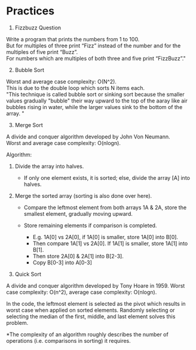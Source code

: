 # Practices

1. Fizzbuzz Question

 Write a program that prints the numbers from 1 to 100.  
 But for multiples of three print “Fizz” instead of the number and for the multiples of five print “Buzz”.  
 For numbers which are multiples of both three and five print “FizzBuzz”."

2. Bubble Sort

 Worst and average case complexity: O(N^2).  
 This is due to the double loop which sorts N items each.  
 "This technique is called bubble sort or sinking sort because the smaller values gradually "bubble" their way upward to the top of the aaray like air bubbles rising in water, while the larger values sink to the bottom of the array. "

3. Merge Sort  

  A divide and conquer algorithm developed by John Von Neumann.  
  Worst and average case complexity: O(nlogn).  

  Algorithm:  

  1. Divide the array into halves.
      - If only one element exists, it is sorted; else, divide the array [A] into halves.

  2. Merge the sorted array (sorting is also done over here).
      - Compare the leftmost element from both arrays 1A & 2A, store the smallest element, gradually moving upward.
      - Store remaining elements if comparison is completed.  

        - E.g. 1A[0] vs 2A[0], if 1A[0] is smaller, store 1A[0] into B[0].
        - Then compare 1A[1] vs 2A[0]. If 1A[1] is smaller, store 1A[1] into B[1].
        - Then store 2A[0] & 2A[1] into B[2-3].
        - Copy B[0-3]  into A[0-3]

4. Quick Sort

A divide and conquer algorithm developed by Tony Hoare in 1959.
Worst case complexity: O(n^2),  average case complexity: O(nlogn).

In the code, the leftmost element is selected as the pivot which results in worst case when applied on sorted elements. Randomly selecting or selecting the median of the first, middle, and last element solves this problem.

*The complexity of an algorithm roughly describes the number of operations (i.e. comparisons in sorting) it requires.
